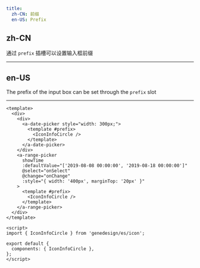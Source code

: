 ```yaml
title:
  zh-CN: 前缀
  en-US: Prefix
```

## zh-CN

通过 `prefix` 插槽可以设置输入框前缀

---

## en-US

The prefix of the input box can be set through the `prefix` slot

---

```vue
<template>
  <div>
    <div>
      <a-date-picker style="width: 300px;">
        <template #prefix>
          <IconInfoCircle />
        </template>
      </a-date-picker>
    </div>
    <a-range-picker
      showTime
      :defaultValue="['2019-08-08 00:00:00', '2019-08-18 00:00:00']"
      @select="onSelect"
      @change="onChange"
      :style="{ width: '400px', marginTop: '20px' }"
    >
      <template #prefix>
        <IconInfoCircle />
      </template>
    </a-range-picker>
  </div>
</template>

<script>
import { IconInfoCircle } from 'genedesign/es/icon';

export default {
  components: { IconInfoCircle },
};
</script>
```
